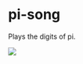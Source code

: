 # pi-song
Plays the digits of pi.

[![](http://i.imgur.com/JArmqo1.png)](https://quirkster.github.io/pi-song/index.html)
